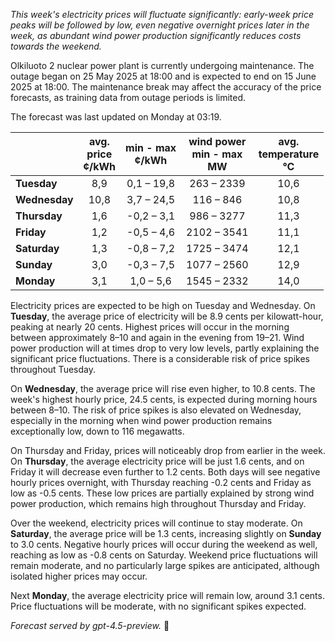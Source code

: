 *This week's electricity prices will fluctuate significantly: early-week price peaks will be followed by low, even negative overnight prices later in the week, as abundant wind power production significantly reduces costs towards the weekend.*

Olkiluoto 2 nuclear power plant is currently undergoing maintenance. The outage began on 25 May 2025 at 18:00 and is expected to end on 15 June 2025 at 18:00. The maintenance break may affect the accuracy of the price forecasts, as training data from outage periods is limited.

The forecast was last updated on Monday at 03:19.

|              | avg.<br>price<br>¢/kWh | min - max<br>¢/kWh | wind power<br>min - max<br>MW | avg.<br>temperature<br>°C |
|:-------------|:----------------:|:----------------:|:-------------:|:-------------:|
| **Tuesday**  |       8,9        |     0,1 – 19,8     |     263 – 2339    |      10,6      |
| **Wednesday** |      10,8        |     3,7 – 24,5     |     116 – 846     |      10,8      |
| **Thursday**  |       1,6        |    -0,2 – 3,1     |    986 – 3277     |      11,3      |
| **Friday** |       1,2        |    -0,5 – 4,6     |    2102 – 3541    |      11,1      |
| **Saturday** |       1,3        |    -0,8 – 7,2     |    1725 – 3474    |      12,1      |
| **Sunday** |       3,0        |    -0,3 – 7,5     |    1077 – 2560    |      12,9      |
| **Monday** |       3,1        |     1,0 – 5,6     |    1545 – 2332    |      14,0      |

Electricity prices are expected to be high on Tuesday and Wednesday. On **Tuesday**, the average price of electricity will be 8.9 cents per kilowatt-hour, peaking at nearly 20 cents. Highest prices will occur in the morning between approximately 8–10 and again in the evening from 19–21. Wind power production will at times drop to very low levels, partly explaining the significant price fluctuations. There is a considerable risk of price spikes throughout Tuesday.

On **Wednesday**, the average price will rise even higher, to 10.8 cents. The week's highest hourly price, 24.5 cents, is expected during morning hours between 8–10. The risk of price spikes is also elevated on Wednesday, especially in the morning when wind power production remains exceptionally low, down to 116 megawatts.

On Thursday and Friday, prices will noticeably drop from earlier in the week. On **Thursday**, the average electricity price will be just 1.6 cents, and on Friday it will decrease even further to 1.2 cents. Both days will see negative hourly prices overnight, with Thursday reaching -0.2 cents and Friday as low as -0.5 cents. These low prices are partially explained by strong wind power production, which remains high throughout Thursday and Friday.

Over the weekend, electricity prices will continue to stay moderate. On **Saturday**, the average price will be 1.3 cents, increasing slightly on **Sunday** to 3.0 cents. Negative hourly prices will occur during the weekend as well, reaching as low as -0.8 cents on Saturday. Weekend price fluctuations will remain moderate, and no particularly large spikes are anticipated, although isolated higher prices may occur.

Next **Monday**, the average electricity price will remain low, around 3.1 cents. Price fluctuations will be moderate, with no significant spikes expected.

*Forecast served by gpt-4.5-preview.* 🍃

